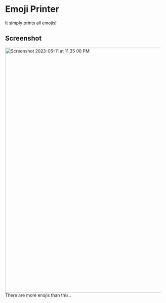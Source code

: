 # Emoji Printer
It simply prints all emojis!

## Screenshot
<img width="791" alt="Screenshot 2023-05-11 at 11 35 00 PM" src="https://github.com/iamyoungk/emoji-printer/assets/102649466/6b844b9c-b686-4482-9195-9501f6d3d661"> <br>
There are more enojis than this..
